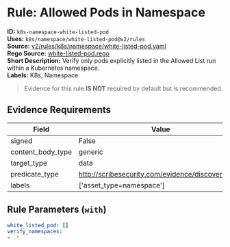 # Rule: Allowed Pods in Namespace  
**ID:** `k8s-namespace-white-listed-pod`  
**Uses:** `k8s/namespace/white-listed-pod@v2/rules`  
**Source:** [v2/rules/k8s/namespace/white-listed-pod.yaml](https://github.com/scribe-public/sample-policies/v2/rules/k8s/namespace/white-listed-pod.yaml)  
**Rego Source:** [white-listed-pod.rego](https://github.com/scribe-public/sample-policies/v2/rules/k8s/namespace/white-listed-pod.rego)  
**Short Description:** Verify only pods explicitly listed in the Allowed List run within a Kubernetes namespace.  
**Labels:** K8s, Namespace  
> Evidence for this rule **IS NOT** required by default but is recommended.


## Evidence Requirements  
| Field | Value |
|-------|-------|
| signed | False |
| content_body_type | generic |
| target_type | data |
| predicate_type | http://scribesecurity.com/evidence/discovery/v0.1 |
| labels | ['asset_type=namespace'] |

## Rule Parameters (`with`)  
```yaml
white_listed_pod: []
verify_namespaces:
- .*
```


